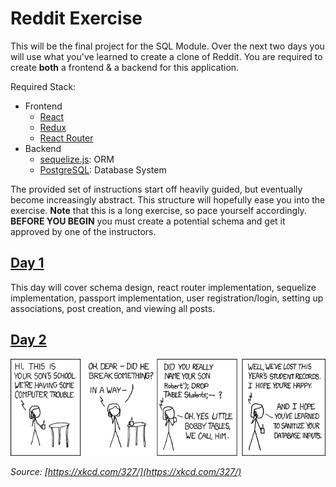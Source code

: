 # Reddit Exercise

This will be the final project for the SQL Module. Over the next two days you will use what you've learned to create a clone of Reddit. You are required to create **both** a frontend & a backend for this application.

Required Stack:
- Frontend
    - [React](https://reactjs.org/)
    - [Redux](https://redux.js.org/)
    - [React Router](https://reacttraining.com/react-router/web/guides/philosophy)
- Backend
    - [sequelize.js](http://sequelize.readthedocs.io/en/v3/): ORM
    - [PostgreSQL](https://www.postgresql.org/docs/): Database System

The provided set of instructions start off heavily guided, but eventually become increasingly abstract. This structure will hopefully ease you into the exercise. **Note** that this is a long exercise, so pace yourself accordingly. **BEFORE YOU BEGIN** you must create a potential schema and get it approved by one of the instructors.

## [Day 1](./Day1.md)
This day will cover schema design, react router implementation, sequelize implementation, passport implementation, user registration/login, setting up associations, post creation, and viewing all posts.

## [Day 2](./Day2.md)

![](./images/xkcdSQL.png)

*Source: [https://xkcd.com/327/](https://xkcd.com/327/)*
